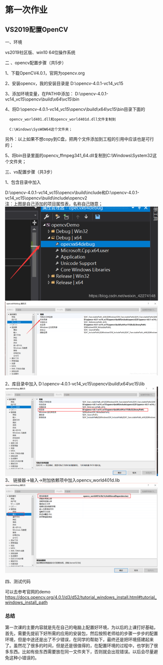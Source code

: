 # 第一次作业
## VS2019配置OpenCV
一、环境

vs2019社区版、win10 64位操作系统

二 、opencv配置步骤（共5步）

1、下载OpenCV4.0.1，官网为opencv.org

2、安装opencv，我的安装目录是   D:\opencv-4.0.1-vc14_vc15

3、添加环境变量，在PATH中添加：      D:\opencv-4.0.1-vc14_vc15\opencv\build\x64\vc15\bin

4、将D:\opencv-4.0.1-vc14_vc15\opencv\build\x64\vc15\bin目录下面的

      opencv_world401.dll和opencv_world401d.dll文件复制到

      C:\Windows\SysWOW64这个文件夹；

另外：以上如果不想copy到C盘，把两个文件添加到工程的引用中应该也是可行的；

5、将bin目录里面的opencv_ffmpeg341_64.dll复制到C:\Windows\System32这个文件夹；  

三、vs配置步骤（共3步）

1、包含目录中加入

D:\opencv-4.0.1-vc14_vc15\opencv\build\include和D:\opencv-4.0.1-vc14_vc15\opencv\build\include\opencv2  
注：上图是自己添加的项目属性表，名称自己随意；
![](01.png)  
![](02.png)
  
2、库目录中加入    D:\opencv-4.0.1-vc14_vc15\opencv\build\x64\vc15\lib    
![](03.png)
3、 链接器->输入->附加依赖项中加入opencv_world401d.lib  
![](04.png)

 四、测试代码
  
  可以去参考官网的demo   https://docs.opencv.org/4.0.1/d3/d52/tutorial_windows_install.html#tutorial_windows_install_path  

  ### 总结
  第一次课的主要内容就是先在自己的电脑上配置好环境，为以后的上课打好基础，首先，需要先提前下好所需的应用的安装包，然后按照老师给的步骤一步步的配置环境，但是中途还是出了不少错误，在同学的帮助下，最终还是把环境搭建起来了。虽然花了很多的时间，但是还是很值得的，在配置环境的过程中，也学到了很多东西。比如有些东西需要放在同一文件夹下，否则就会出现错误。以后会尽量避免这种小错误的。
